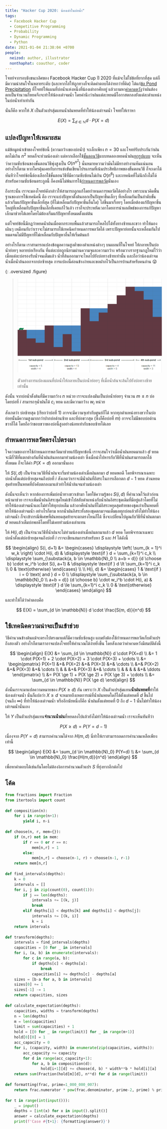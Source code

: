 ```yaml
---
title: "Hacker Cup 2020: น้องเต่าในบ่อน้ำ"
tags:
  - Facebook Hacker Cup
  - Competitive Programming
  - Probability
  - Dynamic Programming
  - Python
date: 2021-01-04 21:38:04 +0700
people:
  neizod: author, illustrator
  nonthaphat: coauthor, coder
---
```


โจทย์จากรอบชิงขนะเลิศของ Facebook Hacker Cup ปี 2020 ที่แม้จะไม่ใช่ข้อที่ยากที่สุด แต่ก็มีความน่าสนใจในหลายระดับ (และหากไล่ให้ถูกทางก็จะคิดคำตอบได้ง่ายกว่าที่คิด) ได้แก่[ข้อ Pond Precipitation][problem statement] ที่โจทย์ให้แผนที่บ่อน้ำแห่งหนึ่งที่น้องเต่าอาศัยอยู่ แล้วถามหา[ค่าคาดหวัง][expectation]ว่าฝนต้องตกเป็นจำนวนกี่หยดจึงจะทำให้น้องเต่าจมน้ำ โดยคำนึงว่าฝนแต่ละหยดมีโอกาสตกลงยังแต่ละตำแหน่งในบ่อน้ำเท่าเท่ากัน

นั่นก็คือ หากให้ $X$ เป็นตัวแปรสุ่มแทนน้ำฝนหยดที่ทำให้น้องเต่าจมน้ำ โจทย์ให้เราหา

$$
E(X) = \sum_{d \in \mathbb{N}} d \cdot P(X=d)
$$


## แปลงปัญหาให้เหมาะสม

แม้ข้อมูลนำเข้าของโจทย์ข้อนี้ (ความกว้างของบ่อน้ำ) จะเล็กเพียง $n=30$ และโจทย์รับประกันว่าฝนตกไม่เกิน $n^2$ หยดก็จะท่วมน้องเต่า แต่หากเลือกใช้[ขั้นตอนวิธี][algorithm]แบบทดลองหยดน้ำฝน[ทุกรูปแบบ][brute force] จะเห็นว่าความซับซ้อนของขั้นตอนวิธีพุ่งสูงเป็น $O(n^{n^2})$ นั่นหมายความว่ามันไม่มีทางทำงานทันแน่นอน อย่างไรก็ตาม หากใครคุ้นเคยกับการแข่งขันเขียนโปรแกรมที่เน้นประสิทธิภาพของขั้นตอนวิธี ก็จะเดาได้ทันทีว่าโจทย์ข้อนี้ต้องเลือกใช้ขั้นตอนวิธีที่มีความซับซ้อนไม่เกิน $O(n^6)$ และเทคนิคที่ไม่นึกถึงไม่ได้สำหรับความซับซ้อนตระกูลนี้ ก็คงหนีไม่พ้นการใช้[กำหนดการพลวัต][dynamic programming]นั่นเอง

ถึงกระนั้น เราจะมองโจทย์ดังกล่าวให้สามารถถูกแก้โดยกำหนดการพลวัตได้อย่างไร เพราะแนวคิดพื้นฐานของการใช้เทคนิคนี้ คือ เราจะแบ่งปัญหาตั้งต้นออกเป็นปัญหาชิ้นเล็กๆ ที่เหลื่อมกันเป็นลำดับขั้น แล้วเริ่มแก้ปัญหาชิ้นเล็กที่สุด (ที่ไม่เหลื่อมกับปัญหาชิ้นอื่นใด) ไล่ขึ้นมาเรื่อยๆ โดยเมื่อต้องแก้ปัญหาชิ้นใหญ่ที่เหลื่อมกับปัญหาชิ้นเล็กที่เคยแก้ไว้แล้ว เราก็จะประหยัดเวลาโดยการนำผลลัพธ์ของการแก้ปัญหาเล็กมาช่วยได้เลยโดยไม่ต้องเริ่มแก้ปัญหาทั้งหมดตั้งแต่ต้น

แต่โจทย์ข้อนี้มีกฎว่าหยดน้ำฝนเมื่อตกกระทบพื้นแล้วสามารถไหลไปได้ทั้งทางซ้ายและขวา ทำให้มองเผินๆ เหมือนกับว่าเราจะไม่สามารถใช้เทคนิคกำหนดการพลวัตได้ เพราะปัญหาย่อยนั้นจะเหลื่อมกันไปหมดจนไม่มีปัญหาที่ไม่เหลื่อมกับปัญหาอื่นให้เริ่มต้นแก้

อย่างไรก็ตาม เราสามารถแปลงข้อมูลความสูงต่ำของตำแหน่งต่างๆ บนแผนที่ในโจทย์ ให้กลายเป็นบ่อน้ำย่อยๆ หลายบ่อเรียงกัน ที่แต่ละบ่อถูกนิยามผ่านความจุและความกว้าง พร้อมวางรากฐานกฎใหม่ไว้ว่าเมื่อแต่ละบ่อรองรับน้ำจนเต็มแล้ว น้ำที่ล้นออกมาจะไหลไปยังบ่อทางซ้ายเท่านั้น และถือว่าน้องเต่าจมน้ำเมื่อน้ำล้นออกจากบ่อซ้ายสุด การแปลงนี้ค่อนข้างง่ายและขอฝากไว้เป็นการบ้านสำหรับคนอ่าน 😜

{: .oversized .figure}
> ![](/images/algorithm/misc/pond-precipitation.png)
>
> ตัวอย่างการแปลงแผนที่บ่อน้ำให้กลายเป็นบ่อน้ำย่อยๆ ที่เมื่อน้ำล้นจะล้นไปยังบ่อทางซ้ายเท่านั้น

ดังนั้น จากบ่อน้ำตั้งต้นที่มีความกว้าง $n$ หน่วย เราจะแปลงมันเป็นบ่อน้ำย่อยๆ จำนวน $m \le n$ บ่อ โดยบ่อที่ $i$ สามารถจุน้ำฝนได้ $c_i$ หยด และมีความกว้าง $w_i$ หน่วย

สังเกตว่า บ่อซ้ายสุด (เรียกว่าบ่อที่ $1$) อาจจะมีความจุเท่ากับศูนย์ก็ได้ หากทุกตำแหน่งทางขวาในบ่อย่อยนั้นมีความสูงมากกว่าปากบ่อด้านซ้าย และที่บ่อขวาสุด (ซึ่งก็คือบ่อที่ $m$) อาจจะไม่มีขอบบ่อด้านขวาก็ได้ โดยถือว่าขอบขวาของบ่อนี้สูงอย่างน้อยเท่ากับขอบซ้ายได้เลย


## กำหนดการพลวัตตรงไปตรงมา

ใจความของการใช้กำหนดการพลวัตมาช่วยแก้ปัญหาข้อนี้ เราจะสนใจว่าเมื่อน้ำฝนหยดมาแล้ว $d$ หยด จะมีกี่วิธีที่แตกต่างกันที่น้ำฝนล้นออกมาท่วมน้องเต่า ซึ่งเมื่อนำไปหารกับวิธีที่น้ำฝนสามารถตกได้ทั้งหมด ก็จะได้ค่า $P(X=d)$ ออกมานั่นเอง

ให้ $S(i,d)$ เป็นจำนวนวิธีที่น้ำฝนจะเริ่มท่วมน้องเต่าเมื่อฝนตกมา $d$ หยดพอดี โดยพิจารณาเฉพาะบ่อน้ำตั้งแต่บ่อซ้ายสุดจนถึงบ่อที่ $i$ สังเกตว่าเราจะมีน้ำฝนที่อิสระในการเลือกตก $d-1$ หยด ส่วนหยดสุดท้ายเป็นหยดที่บังคับตกลงมาแล้วทำให้น้ำล้นจนท่วมน้องเต่า

ดังนั้นจะเห็นว่า หากต้องการเพิ่มบ่อน้ำทางขวาเข้ามา โดยใช้ความรู้ของ $S(i, d)$ ที่คำนวณไว้แล้วก่อนหน้ามาช่วย เราจะเพิ่มน้ำฝนอิสระชุดใหม่เข้าไปสลับตำแหน่งกับน้ำฝนอิสระชุดเดิมที่มีอยู่แล้วโดยที่ไม่ทำให้น้องเต่าจมน้ำและไม่ทำให้ทุกบ่อเต็ม แล้วอาศัยน้ำฝนที่ไม่อิสระหยุดสุดท้ายของชุดเก่าเป็นหยดที่ทำให้น้องเต่าจมน้ำ อย่างไรก็ตาม หากน้ำฝนอิสระทั้งสองชุดตกมาจนเต็มแลทุกบ่อแล้วยังไม่ทำให้น้องเต่าจมน้ำ ก็จะเข้ากรณีพิเศษที่ฝนหยดสุดท้ายจะตกตรงไหนก็ได้ ซึ่งจะเปลี่ยนไปคูณกับวิธีที่น้ำฝนตกมา $d$ หยดแล้วเต็มบ่อพอดีโดยที่ไม่เคยท่วมน้องเต่าแทน

ให้ $H(i,d)$ เป็นจำนวนวิธีที่น้ำฝนจะไม่ท่วมน้องเต่าเมื่อฝนตกมาแล้ว $d$ หยด โดยพิจารณาเฉพาะบ่อน้ำตั้งแต่บ่อซ้ายสุดจนถึงบ่อที่ $i$ เราจะเขียนสมการสำหรับหา $S$ และ $H$ ได้ดังนี้

$$ \begin{align}
S(i, d+1) &=
  \begin{cases}
    \displaystyle \left( \sum_{k = 1}^i w_k \right) \cdot H(i, d) &
    \displaystyle \text{if } d = \sum_{k=1}^i c_k \\
    \displaystyle \sum_{\substack{a, b \in \mathbb{N}_0 \\ a+b = d}}
                  {d \choose b} \cdot w_i^b \cdot S(i, a+1) &
    \displaystyle \text{if } d \lt \sum_{k=1}^i c_k \\
    0 & \text{otherwise}
  \end{cases}
\\ \\
H(i, d) &=
  \begin{cases}
    1 & \text{if } i = 0 \text{ and } d = 0 \\
    \displaystyle \sum_{\substack{a, b \in \mathbb{N}_0 \\ a+b = d}}
                  {d \choose b} \cdot w_i^b \cdot H(i, a) &
    \displaystyle \text{if } d \le \sum_{k=1}^i c_k \\
    0 & \text{otherwise}
  \end{cases}
\end{align} $$

และทำให้ได้ว่าคำตอบคือ

$$
E(X) = \sum_{d \in \mathbb{N}} d \cdot \frac{S(m, d)}{n^d}
$$


## ใช้เทคนิคความน่าจะเป็นเข้าช่วย

วิธีคำนวณข้างต้นแม้จะตรงไปตรงมาแต่ก็มีความซับซ้อนสูง แถมยังต้องใช้กำหนดการพลวัตเก็บตัวแปรถึงสองตัว อย่างไรก็ตามเราอาจแปลงโจทย์ให้คำนวณได้ง่ายยิ่งขึ้น โดยสังเกตว่าค่าคาดหวังมีสมบัติดังนี้

$$ \begin{align}
E(X) &= \sum_{d \in \mathbb{N}} d \cdot P(X=d) \\
     &= 1 \cdot P(X=1) + 2 \cdot P(X=2) + 3 \cdot P(X=3) + \cdots \\
     &=
     \begin{pmatrix}
     P(X=1) &+& P(X=2) &+& P(X=3) &+& \cdots \\
            &+& P(X=2) &+& P(X=3) &+& \cdots \\
            & &        &+& P(X=3) &+& \cdots \\
            & &        & &        &+& \ddots
     \end{pmatrix} \\
     &= P(X \ge 1) + P(X \ge 2) + P(X \ge 3) + \cdots \\
     &= \sum_{d \in \mathbb{N}} P(X \ge d)
\end{align} $$

ดังนั้นเราจะมาแปลความหมายของ $P(X \ge d)$ กัน เพราะว่า $X$ เป็นตัวแปรสุ่มแทน**น้ำฝนหยดที่**ทำให้น้องเต่าจมน้ำ นั่นก็แปลว่า $X \ge d$ จะหมายถึงเหตการณ์ที่น้ำฝนหยดใดก็ได้ตั้งแต่หยดที่ $d$ ขึ้นไป (จนถึง $\infty$) ที่ทำให้น้องเต่าจมน้ำ หรืออีกนัยหนึ่งก็คือ น้ำฝนตั้งแต่หยดที่ $0$ ถึง $d-1$ นั้นไม่ทำให้น้องเต่าจมน้ำนั่นเอง

ให้ $Y$ เป็นตัวแปรสุ่มแทน**จำนวนน้ำฝน**ที่หยดลงไปแล้วยังไม่ทำให้น้องเต่าจมน้ำ เราจะเห็นทันทีว่า

$$
P(X \ge d) = P(Y = d-1)
$$

เนื่องจาก $P(Y=d)$ สามารถคำนวณได้จาก ${H(m,d)}$ นี่ทำให้เราสามารถลดการคำนวณเหลือเพียงเท่านี้

$$ \begin{align}
E(X) &= \sum_{d \in \mathbb{N}_0} P(Y=d) \\
     &= \sum_{d \in \mathbb{N}_0} \frac{H(m,d)}{n^d}
\end{align} $$

เพื่อหาคำตอบได้เช่นกันโดยไม่ต้องง้อการคำนวณตัวแปร $S$ ที่ยุ่งยากอีกต่อไป


## โค้ด

``` python
from fractions import Fraction
from itertools import count

def composition(n):
    for i in range(n+1):
        yield i, n-i

def choose(n, r, mem={}):
    if (n,r) not in mem:
        if r == 0 or r == n:
            mem[n,r] = 1
        else:
            mem[n,r] = choose(n-1, r) + choose(n-1, r-1)
    return mem[n,r]

def find_intervals(depths):
    k = 0
    intervals = []
    for i, j in zip(count(0), count(1)):
        if j == len(depths):
            intervals += [(k, j)]
            break
        elif depths[i] < depths[k] and depths[i] < depths[j]:
            intervals += [(k, i)]
            k = i
    return intervals

def transform(depths):
    intervals = find_intervals(depths)
    capacities = [0 for _ in intervals]
    for i, (a, b) in enumerate(intervals):
        for c in range(a, b):
            if depths[c] < depths[a]:
                break
            capacities[i] += depths[c] - depths[a]
    sizes = [b-a for a, b in intervals]
    sizes[0] += 1
    sizes[-1] -= 1
    return capacities, sizes

def calculate_expectation(depths):
    capacities, widths = transform(depths)
    n = len(depths)
    m = len(capacities)
    limit = sum(capacities) + 1
    hold = [[0 for _ in range(limit)] for _ in range(m+1)]
    hold[0][0] = 1
    acc_capacity = 0
    for i, (capacity, width) in enumerate(zip(capacities, widths)):
        acc_capacity += capacity
        for d in range(acc_capacity+1):
            for a, b in composition(d):
                hold[i+1][d] += choose(d, b) * width**b * hold[i][a]
    return sum(Fraction(hold[m][d], n**d) for d in range(limit))

def formatting(frac, prime=1_000_000_007):
    return frac.numerator * pow(frac.denominator, prime-2, prime) % prime

for t in range(int(input())):
    _ = input()
    depths = [int(x) for x in input().split()]
    answer = calculate_expectation(depths)
    print(f'Case #{t+1}: {formatting(answer)}')
```



[problem statement]: //facebook.com/codingcompetitions/hacker-cup/2020/final-round/problems/C

[expectation]: //en.wikipedia.org/wiki/Expected_value
[algorithm]: //en.wikipedia.org/wiki/Algorithm
[brute force]: //en.wikipedia.org/wiki/Brute-force_search
[dynamic programming]: //en.wikipedia.org/wiki/Dynamic_programming
